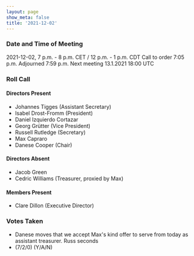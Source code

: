 ```yaml
---
layout: page
show_meta: false
title: '2021-12-02'
---
```


### Date and Time of Meeting

2021-12-02, 7 p.m. - 8 p.m. CET / 12 p.m. - 1 p.m. CDT
Call to order 7:05 p.m.
Adjourned 7:59 p.m.
Next meeting 13.1.2021 18:00 UTC

### Roll Call

#### Directors Present  

- Johannes Tigges (Assistant Secretary)
- Isabel Drost-Fromm (President)
- Daniel Izquierdo Cortazar
- Georg Grütter (Vice President)
- Russell Rutledge (Secretary)
- Max Capraro
- Danese Cooper (Chair)

#### Directors Absent
- Jacob Green
- Cedric Williams (Treasurer, proxied by Max)

#### Members Present

- Clare Dillon (Executive Director)


### Votes Taken

- Danese moves that we accept Max's kind offer to serve from today as assistant treasurer. Russ seconds 
 - (7/2/0) (Y/A/N)
